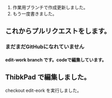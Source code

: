 1. 作業用ブランチで作成更新しました。
2. もう一度書きました。
## これからプルリクエストをします。
### まだまだGitHubになれていません
#### edit-work branch です。codeで編集しています。
## ThibkPad で編集しました。
checkout edit-eork を実行しました。